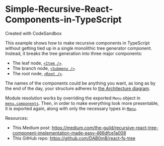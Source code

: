 # Simple-Recursive-React-Components-in-TypeScript
Created with CodeSandbox

This example shows how to make recursive components in TypeScript without getting tied up in a single monolithic tree generator component. Instead, it breaks the tree generation into three major components:

- The leaf node, [`<Item />`](./src/menu/components/MenuItem.tsx).
- The branch node, [`<Submenu />`](./src/menu/components/MenuSubmenu.tsx).
- The root node, [`<Root />`](./src/index.tsx).

The names of the components could be anything you want, as long as by the end of the day, your structure adheres to [the Architecture diagram](https://medium.com/the-guild/recursive-react-tree-component-implementation-made-easy-466dfce1a008#b5ba).

Module resolution works by overriding the exported `Menu` object in [`menu.components`](./src/menu/components/menu.components.ts). Then, in order to make everything look more presentable, it is exported again, along with only the necessary types in [`Menu`](./src/menu/Menu.ts`).

Resources:

- This Medium post: https://medium.com/the-guild/recursive-react-tree-component-implementation-made-easy-466dfce1a008
- This GitHub repo: https://github.com/DAB0mB/react-fs-tree
